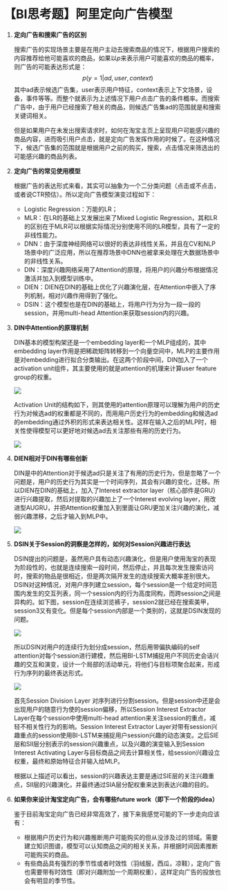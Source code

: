 # 【BI思考题】阿里定向广告模型

1. **定向广告和搜索广告的区别**

   搜索广告的实现场景主要是在用户主动去搜索商品的情况下，根据用户搜索的内容推荐给他可能喜欢的商品，如果以$p$来表示用户可能喜欢的商品的概率，则广告的可能表达形式是：
   $$
   p(y=1|ad,user,context)
   $$
   其中ad表示候选广告集，user表示用户特征，context表示上下文场景，设备，事件等等。而整个就表示为上述情况下用户点击广告的条件概率。而搜索广告中，由于用户已经搜索了相关的商品，则候选广告集ad的范围就是和搜索关键词相关。

   但是如果用户在未发出搜索请求时，如何在淘宝主页上呈现用户可能感兴趣的商品内容，进而吸引用户点击，就是定向广告发挥作用的时候了。在这种情况下，候选广告集的范围就是根据用户之前的购买，搜索，点击情况来筛选出的可能感兴趣的商品列表。

2. **定向广告的常见使用模型**

   根据广告的表达形式来看，其实可以抽象为一个二分类问题（点击或不点击，或者说CTR预估）。所以定向广告模型演变过程如下：

   - Logistic Regression：万能的LR；
   - MLR：在LR的基础上又发展出来了Mixed Logistic Regression，其和LR的区别在于MLR可以根据实际情况分别使用不同的LR模型，具有了一定的非线性能力。
   - DNN：由于深度神经网络可以很好的表达非线性关系，并且在CV和NLP场景中的广泛应用，所以在推荐场景中DNN也被拿来处理在大数据场景中的非线性关系。
   - DIN：深度兴趣网络采用了Attention的原理，将用户的兴趣分布根据情况激活并加入到模型训练中。
   - DIEN：DIEN在DIN的基础上优化了兴趣演化层，在Attention中嵌入了序列机制，相对兴趣作用得到了强化。
   - DSIN：这个模型也是在DIN的基础上，将用户行为分为一段一段的session，并用multi-head Attention来获取session内的兴趣。

3. **DIN中Attention的原理机制**

   DIN基本的模型构架还是一个embedding layer和一个MLP组成的，其中embedding layer作用是把稀疏矩阵转移到一个向量空间中，MLP的主要作用是对embedding进行拟合分类输出。在这两个阶段中间，DIN加入了一个activation unit组件，其主要使用的就是attention的机理来计算user feature group的权重。

   ![](https://gitee.com/zhanghang23/picture_bed/raw/master/recommendation_system/taobao_advertisement/din.png)

   Activation Unit的结构如下，则其使用的attention原理可以理解为用户的历史行为对候选ad的权重都是不同的，而用用户历史行为的embedding和候选ad的embedding通过外积的形式来表达相关性。这样在输入之后的MLP时，相关性使得模型可以更好地对候选ad去关注那些有用的历史行为。

   ![](https://gitee.com/zhanghang23/picture_bed/raw/master/recommendation_system/taobao_advertisement/din_au.jpg)

4. **DIEN相对于DIN有哪些创新**

   DIN是中的Attention对于候选ad只是关注了有用的历史行为，但是忽略了一个问题是，用户的历史行为其实是一个时间序列，其会有兴趣的变化，迁移。所以DIEN在DIN的基础上，加入了Interest extractor layer（核心部件是GRU）进行兴趣提取，然后对提取的兴趣加上了一个Interest evolving layer，用改进型AUGRU，并把Attention权重加入到里面让GRU更加关注兴趣的演化，减弱兴趣漂移，之后才输入到MLP中。

   ![](https://gitee.com/zhanghang23/picture_bed/raw/master/recommendation_system/taobao_advertisement/dien.png)

5. **DSIN关于Session的洞察是怎样的，如何对Session兴趣进行表达**

   DSIN提出的问题是，虽然用户具有动态兴趣演化，但是用户使用淘宝的表现为阶段性的，也就是连续搜索一段时间，然后停止，并且每次发生搜索访问时，搜索的物品是很相近，但是两次隔开发生的连续搜索大概率差别很大。DSIN对这种情况，对用户序列建立session，每个session是一个给定时间范围内发生的交互列表，同一个session内的行为高度同构，而跨session之间是异构的。如下图，session在连续浏览裤子，session2就已经在搜索美甲，session3又有变化。但是每个session内部是一个类别的，这就是DSIN发现的问题。

   ![](https://gitee.com/zhanghang23/picture_bed/raw/master/recommendation_system/taobao_advertisement/dsin_session.png)

   所以DSIN对用户的连续行为划分成session，然后用带偏执编码的self attention对每个session进行建模，然后用BI-LSTM捕捉用户不同历史会话兴趣的交互和演变，设计一个局部的活动单元，将他们与目标项聚合起来，形成行为序列的最终表达形式。

   ![](https://gitee.com/zhanghang23/picture_bed/raw/master/recommendation_system/taobao_advertisement/dsin.png)

   首先Session Division Layer 对序列进行分割session。但是session中还是会出现用户的随意行为使的session偏移，所以Session Interest Extractor Layer在每个session中使用multi-head attention来关注session的重点，减轻不相关性行为的影响。Session Interest Extractor Layer对带有session兴趣重点的session使用BI-LSTM来捕捉用户session兴趣的动态演变。之后SIE层和SII层分别表示的session兴趣重点，以及兴趣的演变输入到Session Interest Activating Layer与目标商品之间去计算相关性，给session兴趣设立权重，最终和原始特征合并输入给MLP。

   根据以上描述可以看出，session的兴趣表达主要是通过SIE层的关注兴趣重点，SII层的兴趣演化，并最终通过SIA层分配权重来达到表达兴趣的目的。

6. **如果你来设计淘宝定向广告，会有哪些future work（即下一个阶段的idea）**

   鉴于目前淘宝定向广告已经非常高效了，接下来我感觉可能的下一步走向应该有：

   - 根据用户历史行为和兴趣推断用户可能购买的但从没涉及过的领域。需要建立知识图谱，模型可以认知商品之间的相关关系，并根据时间因素推断可能购买的商品。
   - 有些商品具有强烈的季节性或者时效性（羽绒服，西瓜，凉鞋），定向广告也需要带有时效性（即对兴趣附加一个周期权重），这样定向广告的投放也会有明显的季节性。